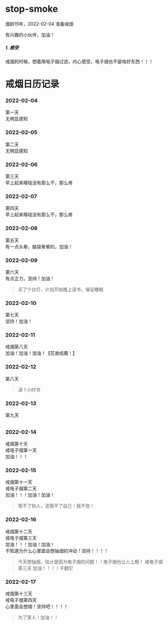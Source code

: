 # stop-smoke
<p>烟龄15年，2022-02-04 准备戒烟</p>
<p>有兴趣的小伙伴，加油！</p>

##### 1. 感受
<p>戒烟的时候，想着用电子烟过滤，内心感受，电子烟也不是啥好东西！！！</p>

# 戒烟日历记录
### 2022-02-04 
第一天 </br>
无明显感知</br>
### 2022-02-05 
第二天</br>
无明显感知</br>
### 2022-02-06 
第三天</br>
早上起来喉咙没有那么干，那么疼</br>
### 2022-02-07 
第四天</br>
早上起来喉咙没有那么干，那么疼</br>
### 2022-02-08 
第五天</br>
有一点头晕，脑袋晕晕的，加油！</br>
### 2022-02-09
第六天</br>
有点乏力，坚持！加油！</br>
> 买了个台灯，计划开始晚上读书，保证睡眠
### 2022-02-10
第七天</br>
坚持！加油！
### 2022-02-11
戒烟第八天</br>
加油！加油！加油！【花谢成魔！】
### 2022-02-12
第八天</br>
> 读 1 小时书
### 2022-02-13
第九天</br>
######
### 2022-02-14
戒烟第十天</br>
戒电子烟第一天</br>
加油！！！</br>
### 2022-02-15
戒烟第十一天</br>
戒电子烟第二天</br>
加油！！！加油！加油！</br>
> 管不了别人，还管不了自己！我不信！<br>
### 2022-02-16
戒烟第十二天</br>
戒电子烟第三天</br>
加油！！！加油！加油！</br> 
不知道为什么心里面会想抽烟的冲动！坚持！！！！<br>
> 今天想抽烟，估计是因为电子烟的问题！！电子烟也让人上瘾！
> 戒电子烟第三天 加油！！！！干翻它
### 2022-02-17
戒烟第十三天</br>
戒电子烟第四天</br>
心里面会想烟！坚持吧！！！！<br>
> 为了家人！加油！！
